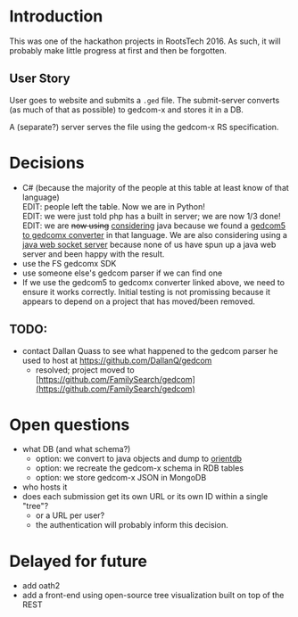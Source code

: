 # Introduction

This was one of the hackathon projects in RootsTech 2016.
As such, it will probably make little progress at first and then be forgotten.

## User Story

User goes to website and submits a `.ged` file.
The submit-server converts (as much of that as possible) to gedcom-x and stores it in a DB.

A (separate?) server serves the file using the gedcom-x RS specification.

# Decisions

-   C# (because the majority of the people at this table at least know of that language)    
	EDIT: people left the table.  Now we are in Python!    
	EDIT: we were just told php has a built in server; we are now 1/3 done!    
	EDIT: we are <del>now using</del> <ins>considering</ins> java because we found a [gedcom5 to gedcomx converter](https://github.com/FamilySearch/gedcom5-conversion) in that language.  We are also considering using a [java web socket server](https://github.com/TooTallNate/Java-WebSocket) because none of us have spun up a java web server and been happy with the result.
- use the FS gedcomx SDK
- use someone else's gedcom parser if we can find one
- If we use the gedcom5 to gedcomx converter linked above, we need to ensure it works correctly. Initial testing is not promissing because it appears to depend on a project that has moved/been removed.

## TODO:

- contact Dallan Quass to see what happened to the gedcom parser he used to host at https://github.com/DallanQ/gedcom 
	- resolved; project moved to [https://github.com/FamilySearch/gedcom](https://github.com/FamilySearch/gedcom)


# Open questions

- what DB (and what schema?)
	- option: we convert to java objects and dump to [orientdb](http://orientdb.com/docs/last/Object-Database.html)
	- option: we recreate the gedcom-x schema in RDB tables
	- option: we store gedcom-x JSON in MongoDB
- who hosts it
- does each submission get its own URL or its own ID within a single "tree"?
	- or a URL per user?
	- the authentication will probably inform this decision.

# Delayed for future

- add oath2
- add a front-end using open-source tree visualization built on top of the REST
